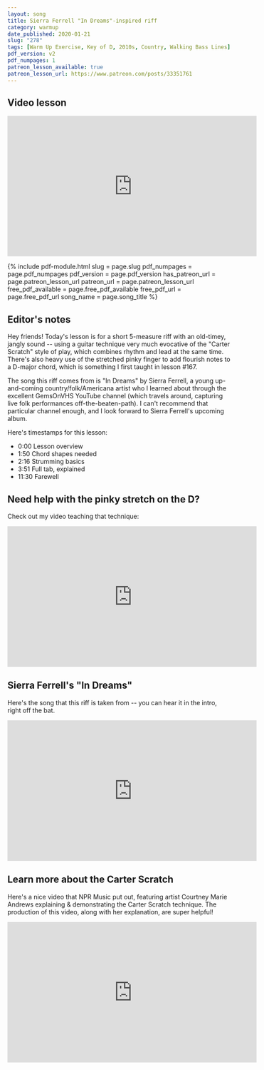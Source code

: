 ```yaml
---
layout: song
title: Sierra Ferrell "In Dreams"-inspired riff
category: warmup
date_published: 2020-01-21
slug: "278"
tags: [Warm Up Exercise, Key of D, 2010s, Country, Walking Bass Lines]
pdf_version: v2
pdf_numpages: 1
patreon_lesson_available: true
patreon_lesson_url: https://www.patreon.com/posts/33351761
---
```



## Video lesson

<!-- Coming soon... -->

<iframe width="560" height="315" src="https://www.youtube.com/embed/-Nmr0slpoPs?showinfo=0" frameborder="0" allowfullscreen></iframe>

{% include pdf-module.html slug = page.slug pdf_numpages = page.pdf_numpages pdf_version = page.pdf_version has_patreon_url = page.patreon_lesson_url patreon_url = page.patreon_lesson_url free_pdf_available = page.free_pdf_available free_pdf_url = page.free_pdf_url song_name = page.song_title %}

## Editor's notes

Hey friends! Today's lesson is for a short 5-measure riff with an old-timey, jangly sound -- using a guitar technique very much evocative of the "Carter Scratch" style of play, which combines rhythm and lead at the same time. There's also heavy use of the stretched pinky finger to add flourish notes to a D-major chord, which is something I first taught in lesson #167.

The song this riff comes from is "In Dreams" by Sierra Ferrell, a young up-and-coming country/folk/Americana artist who I learned about through the excellent GemsOnVHS YouTube channel (which travels around, capturing live folk performances off-the-beaten-path). I can't recommend that particular channel enough, and I look forward to Sierra Ferrell's upcoming album.

Here's timestamps for this lesson:

- 0:00 Lesson overview
- 1:50 Chord shapes needed
- 2:16 Strumming basics
- 3:51 Full tab, explained
- 11:30 Farewell

## Need help with the pinky stretch on the D?

Check out my video teaching that technique:

<iframe width="560" height="315" src="https://www.youtube.com/embed/UyZ6maC6FxM?showinfo=0" frameborder="0" allowfullscreen></iframe>

## Sierra Ferrell's "In Dreams"

Here's the song that this riff is taken from -- you can hear it in the intro, right off the bat.

<iframe width="560" height="315" src="https://www.youtube.com/embed/6fPqmceCf90?showinfo=0" frameborder="0" allowfullscreen></iframe>

## Learn more about the Carter Scratch

Here's a nice video that NPR Music put out, featuring artist Courtney Marie Andrews explaining & demonstrating the Carter Scratch technique. The production of this video, along with her explanation, are super helpful!

<iframe width="560" height="315" src="https://www.youtube.com/embed/cc4AxM0Nxa8?showinfo=0" frameborder="0" allowfullscreen></iframe>
